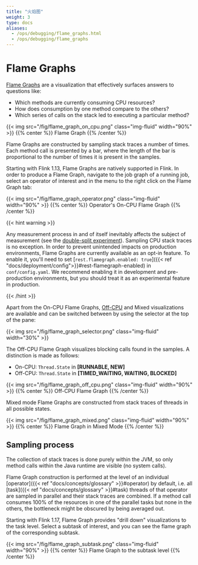 ```yaml
---
title: "火焰图"
weight: 3
type: docs
aliases:
  - /ops/debugging/flame_graphs.html
  - /ops/debugging/flame_graphs
---
```

<!--
Licensed to the Apache Software Foundation (ASF) under one
or more contributor license agreements.  See the NOTICE file
distributed with this work for additional information
regarding copyright ownership.  The ASF licenses this file
to you under the Apache License, Version 2.0 (the
"License"); you may not use this file except in compliance
with the License.  You may obtain a copy of the License at

  http://www.apache.org/licenses/LICENSE-2.0

Unless required by applicable law or agreed to in writing,
software distributed under the License is distributed on an
"AS IS" BASIS, WITHOUT WARRANTIES OR CONDITIONS OF ANY
KIND, either express or implied.  See the License for the
specific language governing permissions and limitations
under the License.
-->

# Flame Graphs

[Flame Graphs](http://www.brendangregg.com/flamegraphs.html) are a visualization that effectively surfaces answers to questions like:
- Which methods are currently consuming CPU resources?
- How does consumption by one method compare to the others?
- Which series of calls on the stack led to executing a particular method?

{{< img src="/fig/flame_graph_on_cpu.png" class="img-fluid" width="90%" >}}
{{% center %}}
Flame Graph
{{% /center %}}

Flame Graphs are constructed by sampling stack traces a number of times. Each method call is presented by a bar, where the length of the bar is proportional to the number of times it is present in the samples.

Starting with Flink 1.13, Flame Graphs are natively supported in Flink. In order to produce a Flame Graph, navigate to the job graph of a running job, select an operator of interest and in the menu to the right click on the Flame Graph tab:  

{{< img src="/fig/flame_graph_operator.png" class="img-fluid" width="90%" >}}
{{% center %}}
Operator's On-CPU Flame Graph
{{% /center %}}

{{< hint warning >}}

Any measurement process in and of itself inevitably affects the subject of measurement (see the [double-split experiment](https://en.wikipedia.org/wiki/Double-slit_experiment#Relational_interpretation)). Sampling CPU stack traces is no exception. In order to prevent unintended impacts on production environments, Flame Graphs are currently available as an opt-in feature. To enable it, you'll need to set [`rest.flamegraph.enabled: true`]({{< ref "docs/deployment/config">}}#rest-flamegraph-enabled) in `conf/config.yaml`. We recommend enabling it in development and pre-production environments, but you should treat it as an experimental feature in production.

{{< /hint >}}

Apart from the On-CPU Flame Graphs, [Off-CPU](http://www.brendangregg.com/FlameGraphs/offcpuflamegraphs.html) and Mixed visualizations are available and can be switched between by using the selector at the top of the pane:

{{< img src="/fig/flame_graph_selector.png" class="img-fluid" width="30%" >}}

The Off-CPU Flame Graph visualizes blocking calls found in the samples. A distinction is made as follows:
- On-CPU: `Thread.State` in **[RUNNABLE, NEW]**
- Off-CPU: `Thread.State` in **[TIMED_WAITING, WAITING, BLOCKED]**

{{< img src="/fig/flame_graph_off_cpu.png" class="img-fluid" width="90%" >}}
{{% center %}}
Off-CPU Flame Graph
{{% /center %}}

Mixed mode Flame Graphs are constructed from stack traces of threads in all possible states.

{{< img src="/fig/flame_graph_mixed.png" class="img-fluid" width="90%" >}}
{{% center %}}
Flame Graph in Mixed Mode
{{% /center %}}

##  Sampling process

The collection of stack traces is done purely within the JVM, so only method calls within the Java runtime are visible (no system calls).

Flame Graph construction is performed at the level of an individual [operator]({{< ref "docs/concepts/glossary" >}}#operator) by default,
i.e. all [task]({{< ref "docs/concepts/glossary" >}}#task) threads of that operator are sampled in parallel and their stack traces are combined.
If a method call consumes 100% of the resources in one of the parallel tasks but none in the others,
the bottleneck might be obscured by being averaged out.

Starting with Flink 1.17, Flame Graph provides "drill down" visualizations to the task level.
Select a subtask of interest, and you can see the flame graph of the corresponding subtask.

{{< img src="/fig/flame_graph_subtask.png" class="img-fluid" width="90%" >}}
{{% center %}}
Flame Graph to the subtask level
{{% /center %}}
